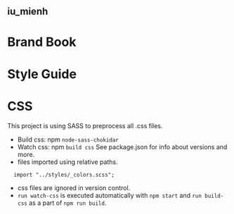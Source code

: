 ## iu_mienh

# Brand Book

# Style Guide

# CSS
This project is using SASS to preprocess all .css files.
 - Build css: npm `node-sass-chokidar`
 - Watch css: npm `build css`
See package.json for info about versions and more.
 - files imported using relative paths.
```
  import "../styles/_colors.scss";
```
 - css files are ignored in version control.
 - `run watch-css` is executed automatically with `npm start` and `run build-css` as a part of `npm run build`.